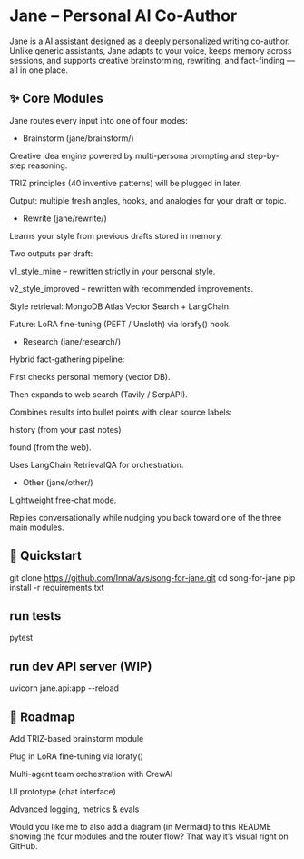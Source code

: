 # Jane – Personal AI Co-Author

Jane is a AI assistant designed as a deeply personalized writing co-author.
Unlike generic assistants, Jane adapts to your voice, keeps memory across sessions, and supports creative brainstorming, rewriting, and fact-finding — all in one place.

## ✨ Core Modules

Jane routes every input into one of four modes:

- Brainstorm (jane/brainstorm/)

Creative idea engine powered by multi-persona prompting and step-by-step reasoning.

TRIZ principles (40 inventive patterns) will be plugged in later.

Output: multiple fresh angles, hooks, and analogies for your draft or topic.

- Rewrite (jane/rewrite/)

Learns your style from previous drafts stored in memory.

Two outputs per draft:

v1_style_mine – rewritten strictly in your personal style.

v2_style_improved – rewritten with recommended improvements.

Style retrieval: MongoDB Atlas Vector Search + LangChain.

Future: LoRA fine-tuning (PEFT / Unsloth) via lorafy() hook.

- Research (jane/research/)

Hybrid fact-gathering pipeline:

First checks personal memory (vector DB).

Then expands to web search (Tavily / SerpAPI).

Combines results into bullet points with clear source labels:

history (from your past notes)

found (from the web).

Uses LangChain RetrievalQA for orchestration.

- Other (jane/other/)

Lightweight free-chat mode.

Replies conversationally while nudging you back toward one of the three main modules.

## 🚀 Quickstart
git clone https://github.com/InnaVays/song-for-jane.git
cd song-for-jane
pip install -r requirements.txt

## run tests
pytest

## run dev API server (WIP)
uvicorn jane.api:app --reload

## 📌 Roadmap

 Add TRIZ-based brainstorm module

 Plug in LoRA fine-tuning via lorafy()

 Multi-agent team orchestration with CrewAI

 UI prototype (chat interface)

 Advanced logging, metrics & evals

Would you like me to also add a diagram (in Mermaid) to this README showing the four modules and the router flow? That way it’s visual right on GitHub.